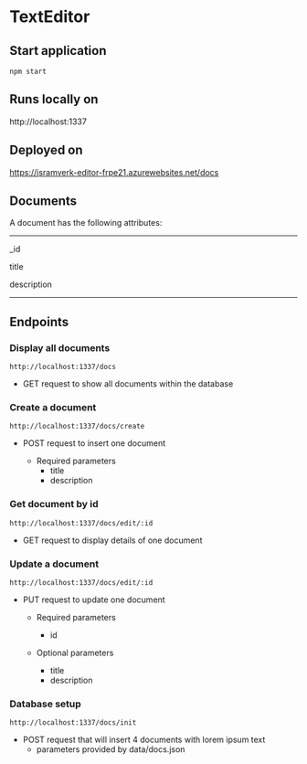 # TextEditor

## Start application

`npm start`

## Runs locally on

http://localhost:1337

## Deployed on

https://jsramverk-editor-frpe21.azurewebsites.net/docs

## Documents

A document has the following attributes:

--------
_id

title

description

--------
## Endpoints
### Display all documents
`http://localhost:1337/docs`

* GET request to show all documents within the database

### Create a document

`http://localhost:1337/docs/create`
* POST request to insert one document

    - Required parameters
        - title
        - description  

### Get document by id
`http://localhost:1337/docs/edit/:id`

* GET request to display details of one document
### Update a document

`http://localhost:1337/docs/edit/:id`

* PUT request to update one document

    - Required parameters
        - id

    - Optional parameters
        - title
        - description

### 

### Database setup

`http://localhost:1337/docs/init`

* POST request that will insert 4 documents with lorem ipsum text
    - parameters provided by data/docs.json